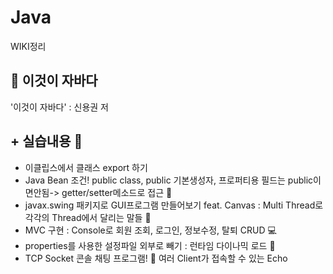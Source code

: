 # Java

WIKI정리

## :blue_book: 이것이 자바다
'이것이 자바다' : 신용권 저

## + 실습내용 :pushpin:
- 이클립스에서 클래스 export 하기
- Java Bean 조건! public class, public 기본생성자, 프로퍼티용 필드는 public이면안됨-> getter/setter메소드로 접근 🏉
- javax.swing 패키지로 GUI프로그램 만들어보기 feat. Canvas : Multi Thread로 각각의 Thread에서 달리는 말들 🐎
- MVC 구현 : Console로 회원 조회, 로그인, 정보수정, 탈퇴 CRUD 💻
- properties를 사용한 설정파일 외부로 빼기 : 런타임 다이나믹 로드 📑
- TCP Socket 콘솔 채팅 프로그램! 👯 여러 Client가 접속할 수 있는 Echo 
